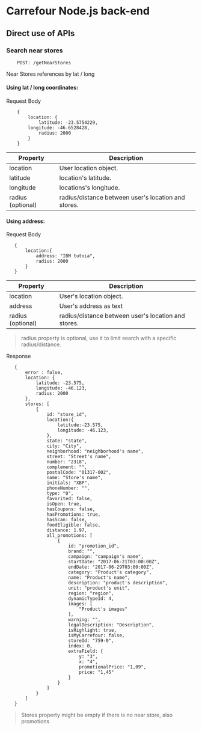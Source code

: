 # Carrefour Node.js back-end

## Direct use of APIs

### Search near stores

```
    POST: /getNearStores
```

  Near Stores references by lat / long

#### Using lat / long coordinates:

Request Body

```
    {
        location: {
            latitude: -23.5754229,
	    longitude: -46.6528428,
            radius: 2000
        }
    }
```

| Property | Description |
| --- | --- |
| location | User location object. |
| latitude | location's latitude. |
| longitude | locations's longitude. |
| radius (optional) | radius/distance between user's location and stores. |


#### Using address:

Request Body

 ```
    {
        location:{
            address: "IBM tutoia",
            radius: 2000
        }
    }
 ```

| Property | Description |
| --- | --- |
| location | User's location object. |
| address | User's address as text |
| radius (optional) | radius/distance between user's location and stores. |


 >radius property is optional, use it to limit search with a specific radius/distance.

 Response

 ```
    {
        error : false,
        location: {
            latitude: -23.575,
            longitude: -46.123,
            radius: 2000
        },
        stores: [
            {
                id: "store_id",
                location:{
                    latitude:-23.575,
                    longitude: -46.123,
                },
                state: "state",
                city: "City",
                neighborhood: "neighborhood's name",
                street: "Street's name",
                number: "2318",
                complement: "",
                postalCode: "01317-002",
                name: "Store's name",
                initials: "XBP",
                phoneNumber: "",
                type: "0",
                favorited: false,
                isOpen: true,
                hasCoupons: false,
                hasPromotions: true,
                hasScan: false,
                foodEligible: false,
                distance: 1.97,
                all_promotions: [
                    {
                        id: "promotion_id",
                        brand: "",
                        campaign: "campaign's name",
                        startDate: "2017-06-21T03:00:00Z",
                        endDate: "2017-06-29T03:00:00Z",
                        category: "Product's category",
                        name: "Product's name",
                        description: "product's description",
                        unit: "product's unit",
                        region: "region",
                        dynamicTypeId: 4,
                        images: [
                            "Product's images"
                        ],
                        warning: "",
                        legalDescription: "Description",
                        isHighlight: true,
                        isMyCarrefour: false,
                        storeId: "759-0",
                        index: 0,
                        extraField: {
                            y: "3",
                            x: "4",
                            promotionalPrice: "1,09",
                            price: "1,45"
                        }
                    }
                ]
            }
        ]
    }
 ```

 > Stores property might be empty if there is no near store, also promotions